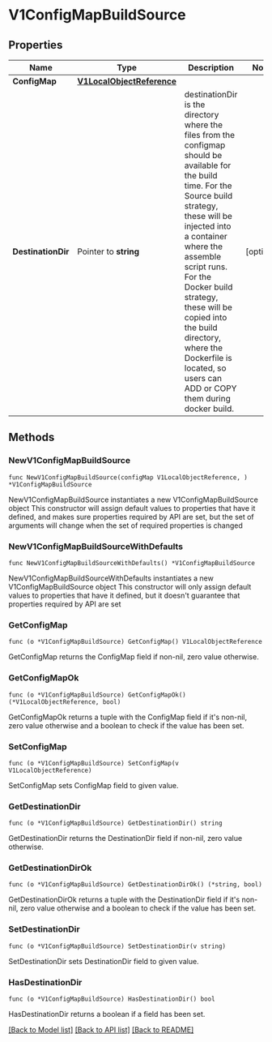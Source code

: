 # V1ConfigMapBuildSource

## Properties

Name | Type | Description | Notes
------------ | ------------- | ------------- | -------------
**ConfigMap** | [**V1LocalObjectReference**](V1LocalObjectReference.md) |  | 
**DestinationDir** | Pointer to **string** | destinationDir is the directory where the files from the configmap should be available for the build time. For the Source build strategy, these will be injected into a container where the assemble script runs. For the Docker build strategy, these will be copied into the build directory, where the Dockerfile is located, so users can ADD or COPY them during docker build. | [optional] 

## Methods

### NewV1ConfigMapBuildSource

`func NewV1ConfigMapBuildSource(configMap V1LocalObjectReference, ) *V1ConfigMapBuildSource`

NewV1ConfigMapBuildSource instantiates a new V1ConfigMapBuildSource object
This constructor will assign default values to properties that have it defined,
and makes sure properties required by API are set, but the set of arguments
will change when the set of required properties is changed

### NewV1ConfigMapBuildSourceWithDefaults

`func NewV1ConfigMapBuildSourceWithDefaults() *V1ConfigMapBuildSource`

NewV1ConfigMapBuildSourceWithDefaults instantiates a new V1ConfigMapBuildSource object
This constructor will only assign default values to properties that have it defined,
but it doesn't guarantee that properties required by API are set

### GetConfigMap

`func (o *V1ConfigMapBuildSource) GetConfigMap() V1LocalObjectReference`

GetConfigMap returns the ConfigMap field if non-nil, zero value otherwise.

### GetConfigMapOk

`func (o *V1ConfigMapBuildSource) GetConfigMapOk() (*V1LocalObjectReference, bool)`

GetConfigMapOk returns a tuple with the ConfigMap field if it's non-nil, zero value otherwise
and a boolean to check if the value has been set.

### SetConfigMap

`func (o *V1ConfigMapBuildSource) SetConfigMap(v V1LocalObjectReference)`

SetConfigMap sets ConfigMap field to given value.


### GetDestinationDir

`func (o *V1ConfigMapBuildSource) GetDestinationDir() string`

GetDestinationDir returns the DestinationDir field if non-nil, zero value otherwise.

### GetDestinationDirOk

`func (o *V1ConfigMapBuildSource) GetDestinationDirOk() (*string, bool)`

GetDestinationDirOk returns a tuple with the DestinationDir field if it's non-nil, zero value otherwise
and a boolean to check if the value has been set.

### SetDestinationDir

`func (o *V1ConfigMapBuildSource) SetDestinationDir(v string)`

SetDestinationDir sets DestinationDir field to given value.

### HasDestinationDir

`func (o *V1ConfigMapBuildSource) HasDestinationDir() bool`

HasDestinationDir returns a boolean if a field has been set.


[[Back to Model list]](../README.md#documentation-for-models) [[Back to API list]](../README.md#documentation-for-api-endpoints) [[Back to README]](../README.md)


